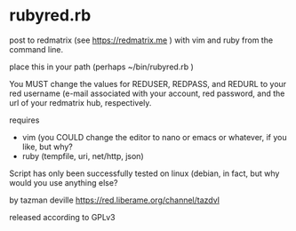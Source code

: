 # rubyred.rb

post to redmatrix (see https://redmatrix.me ) with vim and ruby from the command line.

place this in your path (perhaps ~/bin/rubyred.rb )

You MUST change the values for REDUSER, REDPASS, and REDURL
to your red username (e-mail associated with your account,
red password, and the url of your redmatrix hub, respectively.

requires
* vim (you COULD change the editor to nano or emacs or whatever, if you like, but why?
* ruby (tempfile, uri, net/http, json)

Script has only been successfully tested on linux (debian, in fact,
but why would you use anything else?

by tazman deville 
https://red.liberame.org/channel/tazdvl

released according to GPLv3
